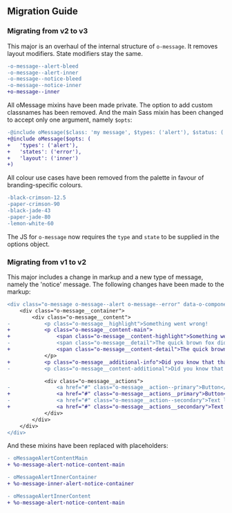 ## Migration Guide

### Migrating from v2 to v3

This major is an overhaul of the internal structure of `o-message`.
It removes layout modifiers. State modifiers stay the same.

```diff
-o-message--alert-bleed
-o-message--alert-inner
-o-message--notice-bleed
-o-message--notice-inner
+o-message--inner
```

All oMessage mixins have been made private. The option to add custom classnames has been removed. And the main Sass mixin has been changed to accept only one argument, namely `$opts`:
```diff
-@include oMessage($class: 'my message', $types: ('alert'), $status: ('error'))
+@include oMessage($opts: (
+	'types': ('alert'),
+	'states': ('error'),
+	'layout': ('inner')
+)
```

All colour use cases have been removed from the palette in favour of branding-specific colours.
```diff
-black-crimson-12.5
-paper-crimson-90
-black-jade-43
-paper-jade-80
-lemon-white-60
```

The JS for `o-message` now requires the `type` and `state` to be supplied in the options object. 

### Migrating from v1 to v2

This major includes a change in markup and a new type of message, namely the 'notice' message.
The following changes have been made to the markup:
```diff
<div class="o-message o-message--alert o-message--error" data-o-component="o-message">
	<div class="o-message__container">
		<div class="o-message__content">
-			<p class="o-message__highlight">Something went wrong!
+			<p class="o-message__content-main">
+				<span class="o-message__content-highlight">Something went wrong!</span>
-				<span class="o-message__detail">The quick brown fox did not jump over the lazy dogs.</span>
+				<span class="o-message__content-detail">The quick brown fox did not jump over the lazy dogs.</span>
			</p>
+			<p class="o-message__additional-info">Did you know that that sentence uses all of the letters in the alphabet at least once?</p>
-			<p class="o-message__content-additional">Did you know that that sentence uses all of the letters in the alphabet at least once?</p>

			<div class="o-message__actions">
-				<a href="#" class="o-message__action--primary">Button</a>
+				<a href="#" class="o-message__actions__primary">Button</a>
-				<a href="#" class="o-message__action--secondary">Text link</a>
+				<a href="#" class="o-message__actions__secondary">Text link</a>
			</div>
		</div>
	</div>
</div>
```

And these mixins have been replaced with placeholders:

```diff
- oMessageAlertContentMain
+ %o-message-alert-notice-content-main

- oMessageAlertInnerContainer
+ %o-message-inner-alert-notice-container

- oMessageAlertInnerContent
+ %o-message-alert-notice-content-main
```

